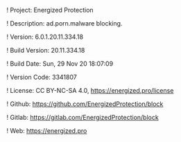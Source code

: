 ! Project: Energized Protection

! Description: ad.porn.malware blocking.

! Version: 6.0.1.20.11.334.18

! Build Version: 20.11.334.18

! Build Date: Sun, 29 Nov 20 18:07:09

! Version Code: 3341807

! License: CC BY-NC-SA 4.0, https://energized.pro/license

! Github: https://github.com/EnergizedProtection/block

! Gitlab: https://gitlab.com/EnergizedProtection/block


! Web: https://energized.pro
